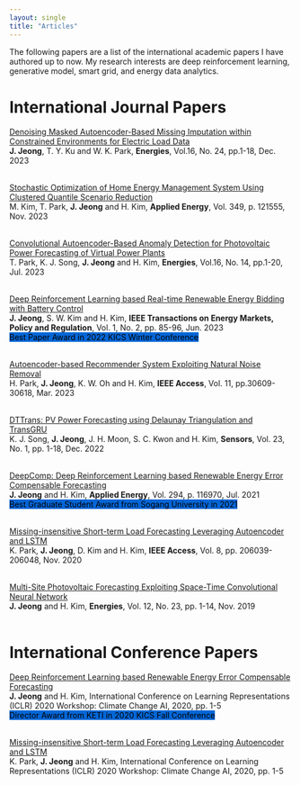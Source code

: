 ```yaml
---
layout: single
title: "Articles"
---
```


The following papers are a list of the international academic papers I have authored up to now. My research interests are deep reinforcement learning, generative model, smart grid, and energy data analytics.

# __International Journal Papers__<br/>

[Denoising Masked Autoencoder-Based Missing Imputation within Constrained Environments for Electric Load Data](https://www.mdpi.com/1996-1073/16/24/7933)<br/>
__J. Jeong__, T. Y. Ku and W. K. Park, __Energies__, Vol.16, No. 24, pp.1-18, Dec. 2023<br/><br/>

[Stochastic Optimization of Home Energy Management System Using Clustered Quantile Scenario Reduction](https://www.sciencedirect.com/science/article/pii/S0306261923009194)<br/>
M. Kim, T. Park, __J. Jeong__ and H. Kim, __Applied Energy__, Vol. 349, p. 121555, Nov. 2023<br/><br/>

[Convolutional Autoencoder-Based Anomaly Detection for Photovoltaic Power Forecasting of Virtual Power Plants](https://www.mdpi.com/1996-1073/16/14/5293)<br/>
T. Park, K. J. Song, __J. Jeong__ and H. Kim, __Energies__, Vol.16, No. 14, pp.1-20, Jul. 2023<br/><br/>

[Deep Reinforcement Learning based Real-time Renewable Energy Bidding with Battery Control](https://ieeexplore.ieee.org/abstract/document/10075530)<br/>
__J. Jeong__, S. W. Kim and H. Kim, __IEEE Transactions on Energy Markets, Policy and Regulation__, Vol. 1, No. 2, pp. 85-96, Jun. 2023<br/>
<mark style='background-color: #0366d6'> Best Paper Award in 2022 KICS Winter Conference </mark><br/><br/>

[Autoencoder-based Recommender System Exploiting Natural Noise Removal](https://ieeexplore.ieee.org/abstract/document/10081363)<br/>
H. Park, __J. Jeong__, K. W. Oh and H. Kim, __IEEE Access__, Vol. 11, pp.30609-30618, Mar. 2023<br/><br/>

[DTTrans: PV Power Forecasting using Delaunay Triangulation and TransGRU](https://www.mdpi.com/1424-8220/23/1/144)<br/>
K. J. Song, __J. Jeong__, J. H. Moon, S. C. Kwon and H. Kim, __Sensors__, Vol. 23, No. 1, pp. 1-18, Dec. 2022<br/><br/>

[DeepComp: Deep Reinforcement Learning based Renewable Energy Error Compensable Forecasting](https://www.sciencedirect.com/science/article/pii/S0306261921004438)<br/>
__J. Jeong__ and H. Kim, __Applied Energy__, Vol. 294, p. 116970, Jul. 2021<br/>
<mark style='background-color: #0366d6'> Best Graduate Student Award from Sogang University in 2021 </mark><br/><br/>

[Missing-insensitive Short-term Load Forecasting Leveraging Autoencoder and LSTM](https://ieeexplore.ieee.org/abstract/document/9252883/)<br/>
K. Park, __J. Jeong__, D. Kim and H. Kim, __IEEE Access__, Vol. 8, pp. 206039-206048, Nov. 2020<br/><br/>

[Multi-Site Photovoltaic Forecasting Exploiting Space-Time Convolutional Neural Network](https://www.mdpi.com/1996-1073/12/23/4490)<br/>
__J. Jeong__ and H. Kim, __Energies__, Vol. 12, No. 23, pp. 1-14, Nov. 2019<br/><br/>

# __International Conference Papers__<br/>

[Deep Reinforcement Learning based Renewable Energy Error Compensable Forecasting](https://www.climatechange.ai/papers/iclr2020/2)<br/>
__J. Jeong__ and H. Kim, International Conference on Learning Representations (ICLR) 2020 Workshop: Climate Change AI, 2020, pp. 1-5<br/>
<mark style='background-color: #0366d6'> Director Award from KETI in 2020 KICS Fall Conference </mark><br/><br/>

[Missing-insensitive Short-term Load Forecasting Leveraging Autoencoder and LSTM](https://www.climatechange.ai/papers/iclr2020/3)<br/>
K. Park, __J. Jeong__ and H. Kim, International Conference on Learning Representations (ICLR) 2020 Workshop: Climate Change AI, 2020, pp. 1-5<br/><br/>
